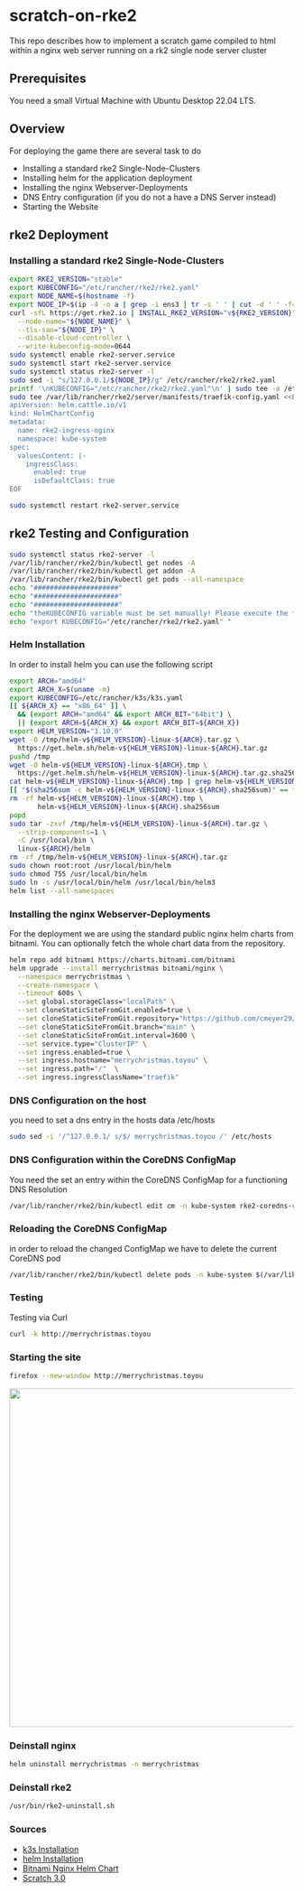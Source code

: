 # scratch-on-rke2
This repo describes how to implement a scratch game compiled to html within a nginx web server running on a rk2 single node server cluster

## Prerequisites
You need a small Virtual Machine with Ubuntu Desktop 22.04 LTS.

## Overview
For deploying the game there are several task to do
- Installing a standard rke2 Single-Node-Clusters 
- Installing helm for the application deployment
- Installing the nginx Webserver-Deployments
- DNS Entry configuration (if you do not a have a DNS Server instead)
- Starting the Website

## rke2 Deployment
### Installing a standard rke2 Single-Node-Clusters 

```bash
export RKE2_VERSION="stable"
export KUBECONFIG="/etc/rancher/rke2/rke2.yaml"
export NODE_NAME=$(hostname -f)
export NODE_IP=$(ip -4 -o a | grep -i ens3 | tr -s ' ' | cut -d ' ' -f4 | cut -d '/' -f1)
curl -sfL https://get.rke2.io | INSTALL_RKE2_VERSION="v${RKE2_VERSION}" sh -s - \
  --node-name="${NODE_NAME}" \
  --tls-san="${NODE_IP}" \
  --disable-cloud-controller \
  --write-kubeconfig-mode=0644
sudo systemctl enable rke2-server.service
sudo systemctl start rke2-server.service
sudo systemctl status rke2-server -l
sudo sed -i "s/127.0.0.1/${NODE_IP}/g" /etc/rancher/rke2/rke2.yaml
printf '\nKUBECONFIG="/etc/rancher/rke2/rke2.yaml"\n' | sudo tee -a /etc/environment
sudo tee /var/lib/rancher/rke2/server/manifests/traefik-config.yaml <<EOF
apiVersion: helm.cattle.io/v1
kind: HelmChartConfig
metadata:
  name: rke2-ingress-nginx
  namespace: kube-system
spec:
  valuesContent: |-
    ingressClass:
      enabled: true
      isDefaultClass: true
EOF

sudo systemctl restart rke2-server.service

```
## rke2 Testing and Configuration
```bash
sudo systemctl status rke2-server -l
/var/lib/rancher/rke2/bin/kubectl get nodes -A
/var/lib/rancher/rke2/bin/kubectl get addon -A
/var/lib/rancher/rke2/bin/kubectl get pods --all-namespace
echo "#####################"
echo "#####################"
echo "#####################"
echo "theKUBECONFIG variable must be set manually! Please execute the following command!"
echo "export KUBECONFIG="/etc/rancher/rke2/rke2.yaml" "

```
### Helm Installation
In order to install helm you can use the following script

```bash
export ARCH="amd64"
export ARCH_X=$(uname -m)
export KUBECONFIG=/etc/rancher/k3s/k3s.yaml
[[ ${ARCH_X} == "x86_64" ]] \
  && (export ARCH="amd64" && export ARCH_BIT="64bit") \
  || (export ARCH=${ARCH_X} && export ARCH_BIT=${ARCH_X})
export HELM_VERSION="3.10.0"
wget -O /tmp/helm-v${HELM_VERSION}-linux-${ARCH}.tar.gz \
  https://get.helm.sh/helm-v${HELM_VERSION}-linux-${ARCH}.tar.gz
pushd /tmp
wget -O helm-v${HELM_VERSION}-linux-${ARCH}.tmp \
  https://get.helm.sh/helm-v${HELM_VERSION}-linux-${ARCH}.tar.gz.sha256sum
cat helm-v${HELM_VERSION}-linux-${ARCH}.tmp | grep helm-v${HELM_VERSION}-linux-${ARCH}.tar.gz > helm-v${HELM_VERSION}-linux-${ARCH}.sha256sum
[[ "$(sha256sum -c helm-v${HELM_VERSION}-linux-${ARCH}.sha256sum)" == *"OK" ]] || exit 1
rm -rf helm-v${HELM_VERSION}-linux-${ARCH}.tmp \
       helm-v${HELM_VERSION}-linux-${ARCH}.sha256sum
popd
sudo tar -zxvf /tmp/helm-v${HELM_VERSION}-linux-${ARCH}.tar.gz \
  --strip-components=1 \
  -C /usr/local/bin \
  linux-${ARCH}/helm
rm -rf /tmp/helm-v${HELM_VERSION}-linux-${ARCH}.tar.gz
sudo chown root:root /usr/local/bin/helm
sudo chmod 755 /usr/local/bin/helm
sudo ln -s /usr/local/bin/helm /usr/local/bin/helm3
helm list --all-namespaces
```
### Installing the nginx Webserver-Deployments
For the deployment we are using the standard public nginx helm charts from bitnami. You can optionally fetch the whole chart data from the repository.
```bash
helm repo add bitnami https://charts.bitnami.com/bitnami
helm upgrade --install merrychristmas bitnami/nginx \
  --namespace merrychristmas \
  --create-namespace \
  --timeout 600s \
  --set global.storageClass="localPath" \
  --set cloneStaticSiteFromGit.enabled=true \
  --set cloneStaticSiteFromGit.repository="https://github.com/cmeyer29/scratch-on-k3s.git" \
  --set cloneStaticSiteFromGit.branch="main" \
  --set cloneStaticSiteFromGit.interval=3600 \
  --set service.type="ClusterIP" \
  --set ingress.enabled=true \
  --set ingress.hostname="merrychristmas.toyou" \
  --set ingress.path="/"  \
  --set ingress.ingressClassName="traefik"
```

### DNS Configuration on the host
you need to set a dns entry in the hosts data /etc/hosts 
```bash
sudo sed -i '/^127.0.0.1/ s/$/ merrychristmas.toyou /' /etc/hosts
```

### DNS Configuration within the CoreDNS ConfigMap
You need the set an entry within the CoreDNS ConfigMap for a functioning DNS Resolution
```bash
/var/lib/rancher/rke2/bin/kubectl edit cm -n kube-system rke2-coredns-rke2-coredns
```
### Reloading the CoreDNS ConfigMap
in order to reload the changed ConfigMap we have to delete the current CoreDNS pod
```bash
/var/lib/rancher/rke2/bin/kubectl delete pods -n kube-system $(/var/lib/rancher/rke2/bin/kubectl get pods -n kube-system | grep -i rke2-coredns-rke2-coredns | cut -d' ' -f1)
```

### Testing
Testing via Curl
```bash
curl -k http://merrychristmas.toyou
```
### Starting the site 
```bash
firefox --new-window http://merrychristmas.toyou
```

<img src="https://github.com/cmeyer29/scratch-on-k3s/blob/main/images/christmas-game.jpg" width="600"/>

### Deinstall nginx
```bash
helm uninstall merrychristmas -n merrychristmas 
```
### Deinstall rke2
```bash
/usr/bin/rke2-uninstall.sh
```

### Sources

- [k3s Installation](https://docs.k3s.io/installation)
- [helm Installation](https://helm.sh/docs/helm/helm_install/)
- [Bitnami Nginx Helm Chart](https://github.com/bitnami/charts/tree/main/bitnami/nginx/)
- [Scratch 3.0](https://scratch.mit.edu/)
